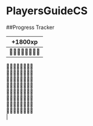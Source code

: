# PlayersGuideCS

##Progress Tracker

|+1800xp|
|:---:|
|:black_square_button::black_square_button::black_square_button::black_square_button::black_square_button::black_square_button::black_square_button::black_square_button:<br/>
:black_square_button::black_square_button::black_square_button::black_square_button::black_square_button::black_square_button::black_square_button::black_square_button:<br/>
:black_square_button::black_square_button::black_square_button::black_square_button::black_square_button::black_square_button::black_square_button::black_square_button:<br/>
:black_square_button::black_square_button::black_square_button::black_square_button::black_square_button::black_square_button::black_square_button::black_square_button:<br/>
:black_square_button::black_square_button::black_square_button::black_square_button::black_square_button::black_square_button::black_square_button::black_square_button:<br/>
:black_square_button::black_square_button::black_square_button::black_square_button::black_square_button::black_square_button::black_square_button::black_square_button:<br/>
:black_square_button::black_square_button::black_square_button::black_square_button::black_square_button::black_square_button::black_square_button::black_square_button:<br/>
:black_square_button::black_square_button::black_square_button::black_square_button::black_square_button::black_square_button::black_square_button::black_square_button:<br/>
:black_square_button::black_square_button::black_square_button::black_square_button::black_square_button::black_square_button::black_square_button::black_square_button:<br/>|

